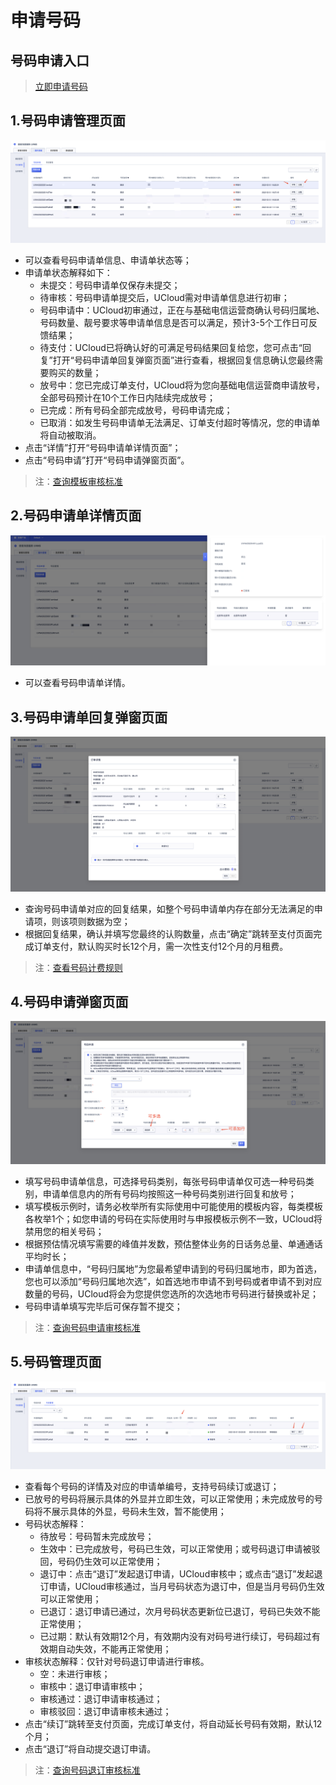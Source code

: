   <!--一下子提供一种思路，欢迎大家发挥 -->

# 申请号码


## 号码申请入口

>[立即申请号码](https://console.ucloud.cn/uvms/interval)

## 1.号码申请管理页面


![号码申请管理页.png](images/号码申请管理页.png)

* 可以查看号码申请单信息、申请单状态等；
* 申请单状态解释如下：
  * 未提交：号码申请单仅保存未提交； 
  * 待审核：号码申请单提交后，UCloud需对申请单信息进行初审；
  * 号码申请中：UCloud初审通过，正在与基础电信运营商确认号码归属地、号码数量、靓号要求等申请单信息是否可以满足，预计3-5个工作日可反馈结果；
  * 待支付：UCloud已将确认好的可满足号码结果回复给您，您可点击“回复”打开“号码申请单回复弹窗页面”进行查看，根据回复信息确认您最终需要购买的数量；
  * 放号中：您已完成订单支付，UCloud将为您向基础电信运营商申请放号，全部号码预计在10个工作日内陆续完成放号；
  * 已完成：所有号码全部完成放号，号码申请完成；
  * 已取消：如发生号码申请单无法满足、订单支付超时等情况，您的申请单将自动被取消。
* 点击“详情”打开“号码申请单详情页面”；
* 点击“号码申请”打开“号码申请弹窗页面”。

>注：[查询模板审核标准](/uvms/introduction/criteria.md)


## 2.号码申请单详情页面

![号码申请单详情页.png](images/号码申请单详情页.png)

* 可以查看号码申请单详情。


## 3.号码申请单回复弹窗页面

![号码申请回复页.png](images/号码申请回复页.png)

* 查询号码申请单对应的回复结果，如整个号码申请单内存在部分无法满足的申请项，则该项则数据为空；
* 根据回复结果，确认并填写您最终的认购数量，点击“确定”跳转至支付页面完成订单支付，默认购买时长12个月，需一次性支付12个月的月租费。

>注：[查看号码计费规则](/uvms/price.md)


## 4.号码申请弹窗页面

![号码申请弹窗页.png](images/号码申请弹窗页.png)

* 填写号码申请单信息，可选择号码类别，每张号码申请单仅可选一种号码类别，申请单信息内的所有号码均按照这一种号码类别进行回复和放号；
* 填写模板示例时，请务必枚举所有实际使用中可能使用的模板内容，每类模板各枚举1个；如您申请的号码在实际使用时与申报模板示例不一致，UCloud将禁用您的相关号码；
* 根据预估情况填写需要的峰值并发数，预估整体业务的日话务总量、单通通话平均时长；
* 申请单信息中，“号码归属地”为您最希望申请到的号码归属地市，即为首选，您也可以添加“号码归属地次选”，如首选地市申请不到号码或者申请不到对应数量的号码，UCloud将会为您提供您选所的次选地市号码进行替换或补足；
* 号码申请单填写完毕后可保存暂不提交；

>注：[查询号码申请审核标准](/uvms/introduction/criteria.md)


## 5.号码管理页面

![号码管理页.png](images/号码管理页.png)

* 查看每个号码的详情及对应的申请单编号，支持号码续订或退订；
* 已放号的号码将展示具体的外显并立即生效，可以正常使用；未完成放号的号码将不展示具体的外显，号码未生效，暂不能使用；
* 号码状态解释：
  * 待放号：号码暂未完成放号；
  * 生效中：已完成放号，号码已生效，可以正常使用；或号码退订申请被驳回，号码仍生效可以正常使用；
  * 退订中：点击“退订”发起退订申请，UCloud审核中；或点击“退订”发起退订申请，UCloud审核通过，当月号码状态为退订中，但是当月号码仍生效可以正常使用；
  * 已退订：退订申请已通过，次月号码状态更新位已退订，号码已失效不能正常使用；
  * 已过期：默认有效期12个月，有效期内没有对码号进行续订，号码超过有效期自动失效，不能再正常使用；
* 审核状态解释：仅针对号码退订申请进行审核。
  * 空：未进行审核；
  * 审核中：退订申请审核中；
  * 审核通过：退订申请审核通过；
  * 审核驳回：退订申请审核未通过；
* 点击“续订”跳转至支付页面，完成订单支付，将自动延长号码有效期，默认12个月；
* 点击“退订”将自动提交退订申请。

>注：[查询号码退订审核标准](/uvms/introduction/criteria.md)
